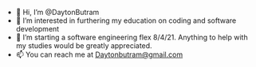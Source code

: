 - 👋 Hi, I’m @DaytonButram
- 👀 I’m interested in furthering my education on coding and software development
- 🌱 I’m starting a software engineering flex 8/4/21.  Anything to help with my studies would be greatly appreciated.
- 📫 You can reach me at Daytonbutram@gmail.com

<!---
DaytonButram/DaytonButram is a ✨ special ✨ repository because its `README.md` (this file) appears on your GitHub profile.
You can click the Preview link to take a look at your changes.
--->
